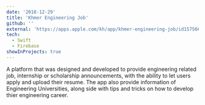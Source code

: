 ```yaml
---
date: '2018-12-29'
title: 'Khmer Engineering Job'
github: ''
external: 'https://apps.apple.com/kh/app/khmer-engineering-job/id1575669379'
tech:
  - Swift
  - Firebase
showInProjects: true
---
```


A platform that was designed and developed to provide engineering related job, internship or scholarship announcements, with the ability to let users apply and upload their resume. The app also provide information of Engineering Universities, along side with tips and tricks on how to develop thier engineering career.
